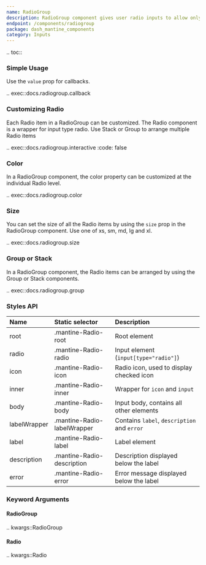```yaml
---
name: RadioGroup
description: RadioGroup component gives user radio inputs to allow only one selection from a small set of options.
endpoint: /components/radiogroup
package: dash_mantine_components
category: Inputs
---
```


.. toc::

### Simple Usage

Use the `value` prop for callbacks.

.. exec::docs.radiogroup.callback

### Customizing Radio

Each Radio item in a RadioGroup can be customized. The Radio component is a wrapper for input type radio.  Use Stack or Group to arrange multiple Radio items

.. exec::docs.radiogroup.interactive
    :code: false

### Color

In a RadioGroup component, the color property can be customized at the individual Radio level.

.. exec::docs.radiogroup.color

### Size

You can set the size of all the Radio items by using the `size` prop in the RadioGroup component.  Use one of xs, sm, md, lg and xl.

.. exec::docs.radiogroup.size

### Group or Stack

In a RadioGroup component, the Radio items can be arranged by using the Group or Stack components.

.. exec::docs.radiogroup.group

### Styles API

| Name         | Static selector             | Description                                 |
|:-------------|:----------------------------|:--------------------------------------------|
| root         | .mantine-Radio-root         | Root element                                |
| radio        | .mantine-Radio-radio        | Input element (`input[type="radio"]`)       |
| icon         | .mantine-Radio-icon         | Radio icon, used to display checked icon    |
| inner        | .mantine-Radio-inner        | Wrapper for `icon` and `input`              |
| body         | .mantine-Radio-body         | Input body, contains all other elements     |
| labelWrapper | .mantine-Radio-labelWrapper | Contains `label`, `description` and `error` |
| label        | .mantine-Radio-label        | Label element                               |
| description  | .mantine-Radio-description  | Description displayed below the label       |
| error        | .mantine-Radio-error        | Error message displayed below the label     |

### Keyword Arguments

#### RadioGroup

.. kwargs::RadioGroup

#### Radio

.. kwargs::Radio
